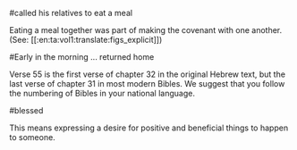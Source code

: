 #called his relatives to eat a meal

Eating a meal together was part of making the covenant with one another. (See: [[:en:ta:vol1:translate:figs_explicit]])

#Early in the morning ... returned home

Verse 55 is the first verse of chapter 32 in the original Hebrew text, but the last verse of chapter 31 in most modern Bibles. We suggest that you follow the numbering of Bibles in your national language.

#blessed

This means expressing a desire for positive and beneficial things to happen to someone.